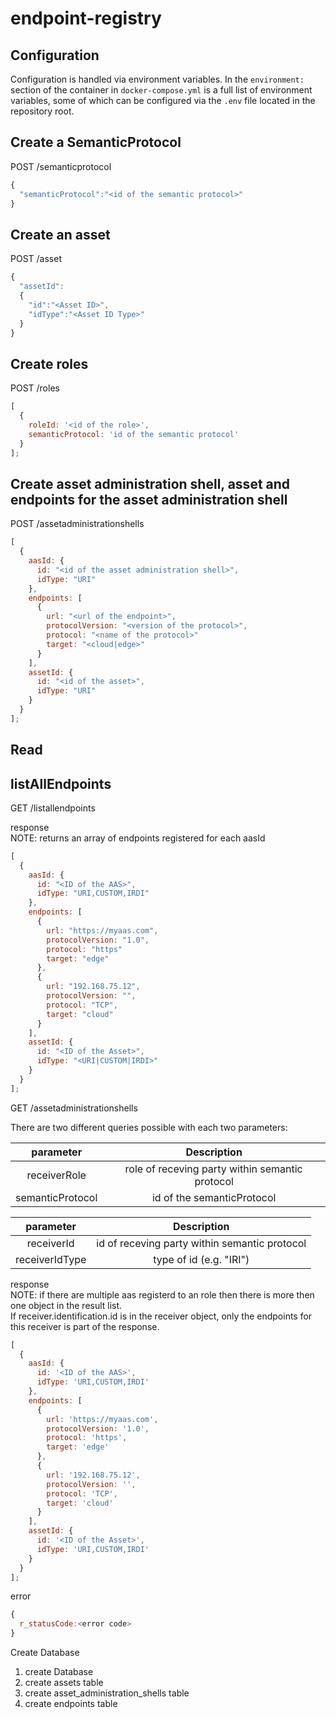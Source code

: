 # endpoint-registry

## Configuration
Configuration is handled via environment variables. In the `environment:` section of the container in `docker-compose.yml` is a full list of environment variables, some of which can be configured via the `.env` file located in the repository root.

## Create a SemanticProtocol

POST /semanticprotocol

```javascript
{
  "semanticProtocol":"<id of the semantic protocol>"
}
```

## Create an asset

POST /asset

```javascript
{
  "assetId":
  {
    "id":"<Asset ID>",
    "idType":"<Asset ID Type>"
  }
}
```

## Create roles

POST /roles

```javascript
[
  {
    roleId: '<id of the role>',
    semanticProtocol: 'id of the semantic protocol'
  }
];
```

## Create asset administration shell, asset and endpoints for the asset administration shell

POST /assetadministrationshells

```javascript
[
  {
    aasId: {
      id: "<id of the asset administration shell>",
      idType: "URI"
    },
    endpoints: [
      {
        url: "<url of the endpoint>",
        protocolVersion: "<version of the protocol>",
        protocol: "<name of the protocol>"
        target: "<cloud|edge>"
      }
    ],
    assetId: {
      id: "<id of the asset>",
      idType: "URI"
    }
  }
];
```

## Read

## listAllEndpoints

GET /listallendpoints

response </br>
NOTE: returns an array of endpoints registered for each aasId

```javascript
[
  {
    aasId: {
      id: "<ID of the AAS>",
      idType: "URI,CUSTOM,IRDI"
    },
    endpoints: [
      {
        url: "https://myaas.com",
        protocolVersion: "1.0",
        protocol: "https"
        target: "edge"
      },
      {
        url: "192.168.75.12",
        protocolVersion: "",
        protocol: "TCP",
        target: "cloud"
      }
    ],
    assetId: {
      id: "<ID of the Asset>",
      idType: "<URI|CUSTOM|IRDI>"
    }
  }
];
```

GET /assetadministrationshells

There are two different queries possible with each two parameters:

|    parameter     |                   Description                   |
| :--------------: | :---------------------------------------------: |
|   receiverRole   | role of receving party within semantic protocol |
| semanticProtocol |           id of the semanticProtocol            |

|   parameter    |                  Description                  |
| :------------: | :-------------------------------------------: |
|   receiverId   | id of receving party within semantic protocol |
| receiverIdType |            type of id (e.g. "IRI")            |

response </br>
NOTE: if there are multiple aas registerd to an role then there is more then one object in the result list. </br>
If receiver.identification.id is in the receiver object, only the endpoints for this receiver is part of the response.

```javascript
[
  {
    aasId: {
      id: '<ID of the AAS>',
      idType: 'URI,CUSTOM,IRDI'
    },
    endpoints: [
      {
        url: 'https://myaas.com',
        protocolVersion: '1.0',
        protocol: 'https',
        target: 'edge'
      },
      {
        url: '192.168.75.12',
        protocolVersion: '',
        protocol: 'TCP',
        target: 'cloud'
      }
    ],
    assetId: {
      id: '<ID of the Asset>',
      idType: 'URI,CUSTOM,IRDI'
    }
  }
];
```

error

```javascript
{
  r_statusCode:<error code>
}
```

Create Database

1. create Database
2. create assets table
3. create asset_administration_shells table
4. create endpoints table
